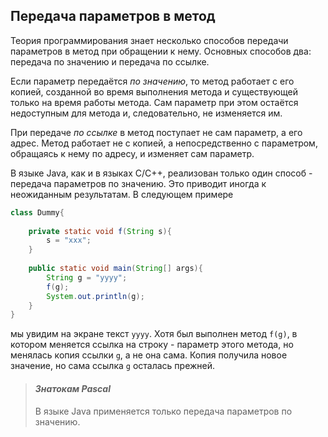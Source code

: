 ## Передача параметров в метод

Теория программирования знает несколько способов передачи параметров в метод при обращении к нему. Основных способов два: передача по значению и передача по ссылке.

Если параметр передаётся _по значению_, то метод работает с его копией, созданной во время выполнения метода и существующей только на время работы метода. Сам параметр при этом остаётся недоступным для метода и, следовательно, не изменяется им.

При передаче _по ссылке_ в метод поступает не сам параметр, а его адрес. Метод работает не с копией, а непосредственно с параметром, обращаясь к нему по адресу, и изменяет сам параметр.

В языке Java, как и в языках C/C++, реализован только один способ - передача параметров по значению. Это приводит иногда к неожиданным результатам. В следующем примере

```java
class Dummy{
    
    private static void f(String s){
        s = "xxx";
    }
    
    public static void main(String[] args){
        String g = "yyyy";
        f(g);
        System.out.println(g);
    }
}
```

мы увидим на экране текст `yyyy`. Хотя был выполнен метод `f(g)`, в котором меняется ссылка на строку - параметр этого метода, но менялась копия ссылки `g`, а не она сама. Копия получила новое значение, но сама ссылка `g` осталась прежней.

> #### _Знатокам Pascal_
> В языке Java применяется только передача параметров по значению.

